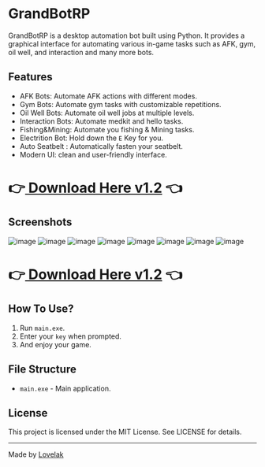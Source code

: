 # GrandBotRP

GrandBotRP is a desktop automation bot built using Python. It provides a graphical interface for automating various in-game tasks such as AFK, gym, oil well, and interaction and many more bots.

## Features

- AFK Bots: Automate AFK actions with different modes.
- Gym Bots: Automate gym tasks with customizable repetitions.
- Oil Well Bots: Automate oil well jobs at multiple levels.
- Interaction Bots: Automate medkit and hello tasks.
- Fishing&Mining: Automate you fishing & Mining tasks.
- Electrition Bot: Hold down the `E` Key for you.
- Auto Seatbelt : Automatically fasten your seatbelt.
- Modern UI: clean and user-friendly interface.

# 👉[ Download Here v1.2](https://grandbotrp.rf.gd) 👈

## Screenshots

![image](src/img/1.png)
![image](src/img/2.png)
![image](src/img/3.png)
![image](src/img/4.png)
![image](src/img/5.png)
![image](src/img/6.png)
![image](src/img/7.png)
![image](src/img/8.png)

# 👉[ Download Here v1.2](https://grandbotrp.rf.gd) 👈

## How To Use?

1. Run `main.exe`.
2. Enter your `key` when prompted.
3. And enjoy your game.

## File Structure

- `main.exe` - Main application.

## License

This project is licensed under the MIT License. See LICENSE for details.

---

Made by [Lovelak](https://lovelak.rf.gd)
